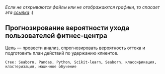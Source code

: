 *Если не открываются файлы или не отображаются графики, то спасает эта [ссылка](https://nbviewer.jupyter.org/github/sergeevdm/Portfolio/tree/main/Predicting-the-probability-of-user-churn-for-fitness-center/)* :)

## Прогнозирование вероятности ухода пользователей фитнес-центра

Цель — провести анализ, спрогнозировать вероятность оттока и подготовить план действий по удержанию клиентов. 

`Стек: Seaborn, Pandas, Python, Scikit-learn, Seaborn, классификация, кластеризация, машинное обучение`
